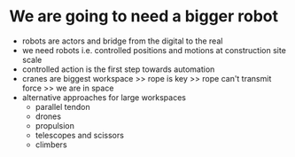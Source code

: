 
# We are going to need a bigger robot

- robots are actors and bridge from the digital to the real
- we need robots i.e. controlled positions and motions at construction site scale
- controlled action is the first step towards automation
- cranes are biggest workspace >> rope is key >> rope can't transmit force >> we are in space
- alternative approaches for large workspaces
  - parallel tendon
  - drones
  - propulsion
  - telescopes and scissors
  - climbers
